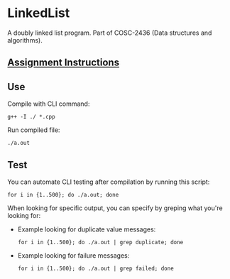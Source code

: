 # LinkedList
A doubly linked list program. Part of COSC-2436 (Data structures and algorithms).

## [Assignment Instructions](./Assignment6LinkedLists.pdf)

## Use

Compile with CLI command:
```shell
g++ -I ./ *.cpp
```

Run compiled file:

```shell
./a.out
```

## Test

You can automate CLI testing after compilation by running this script:

```shell
for i in {1..500}; do ./a.out; done
```

When looking for specific output, you can specify by greping what you're looking for:

- Example looking for duplicate value messages:
    ```shell
    for i in {1..500}; do ./a.out | grep duplicate; done
    ```
- Example looking for failure messages:
    ```shell
    for i in {1..500}; do ./a.out | grep failed; done
    ```
